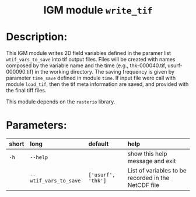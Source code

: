 ### <h1 align="center" id="title">IGM module `write_tif` </h1>

# Description:

This IGM module writes 2D field variables defined in the paramer list `wtif_vars_to_save` into tif output files. Files will be created with names composed by the variable name and the time (e.g., thk-000040.tif, usurf-000090.tif) in the working directory. The saving frequency is given by parameter `time_save` defined in module `time`. If input file were call with module `load_tif`, then the tif meta information are saved, and provided with the final tiff files.

This module depends on the `rasterio` library.



  
# Parameters: 


|short|long|default|help|
| :--- | :--- | :--- | :--- |
|`-h`|`--help`||show this help message and exit|
||`--wtif_vars_to_save`|`['usurf', 'thk']`|List of variables to be recorded in the NetCDF file|
